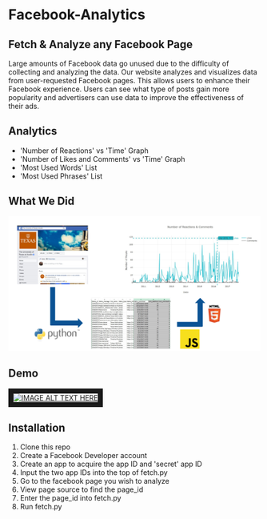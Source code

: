 # Facebook-Analytics
## Fetch &amp; Analyze any Facebook Page
Large amounts of Facebook data go unused due to the difficulty of collecting and analyzing the data. Our website analyzes and visualizes data from user-requested Facebook pages. This allows users to enhance their Facebook experience. Users can see what type of posts gain more popularity and advertisers can use data to improve the effectiveness of their ads.

## Analytics
* 'Number of Reactions' vs 'Time' Graph
* 'Number of Likes and Comments' vs 'Time' Graph
* 'Most Used Words' List
* 'Most Used Phrases' List

## What We Did
![alt text](/images/fetchbookProcess.png)

## Demo
<a href="http://www.youtube.com/watch?feature=player_embedded&v=WTA4zdtcFYo
" target="_blank"><img src="http://img.youtube.com/vi/WTA4zdtcFYo/0.jpg" 
alt="IMAGE ALT TEXT HERE" width="240" height="180" border="10" /></a>

## Installation
1. Clone this repo
2. Create a Facebook Developer account
3. Create an app to acquire the app ID and 'secret' app ID
4. Input the two app IDs into the top of fetch.py
5. Go to the facebook page you wish to analyze
6. View page source to find the page_id
7. Enter the page_id into fetch.py
8. Run fetch.py
